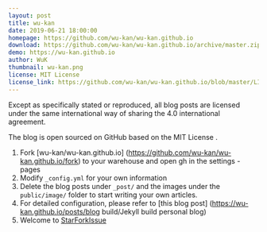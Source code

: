 ```yaml
---
layout: post
title: wu-kan
date: 2019-06-21 18:00:00
homepage: https://github.com/wu-kan/wu-kan.github.io
download: https://github.com/wu-kan/wu-kan.github.io/archive/master.zip
demo: https://wu-kan.github.io
author: WuK
thumbnail: wu-kan.png
license: MIT License
license_link: https://github.com/wu-kan/wu-kan.github.io/blob/master/LICENSE
---
```


Except as specifically stated or reproduced, all blog posts are licensed under the same international way of sharing the 4.0 international agreement.

The blog is open sourced on GitHub based on the MIT License .
1. Fork [wu-kan/wu-kan.github.io] (https://github.com/wu-kan/wu-kan.github.io/fork) to your warehouse and open gh in the settings -pages
2. Modify `_config.yml` for your own information
3. Delete the blog posts under `_post/` and the images under the `public/image/` folder to start writing your own articles.
4. For detailed configuration, please refer to [this blog post] (https://wu-kan.github.io/posts/blog build/Jekyll build personal blog)
5. Welcome to <a class="github-button" aria-label="Starwu-kan/wu-kan.github.io on GitHub" href="https://github.com/wu-kan/wu-kan .github.io" data-icon="octicon-star" data-show-count="true">Star</a><a class="github-button" aria-label="Fork wu-kan/wu-Kan.github.io on GitHub" href="https://github.com/wu-kan/wu-kan.github.io/fork" data-icon="octicon-repo-forked" data-show-count= "true">Fork</a><a class="github-button" aria-label="Issue wu-kan/wu-kan.github.io on GitHub" href="https://github.com/wu-kan/wu-kan.github.io/issues" data-icon="octicon-issue-opened" data-show-count="true">Issue</a>
